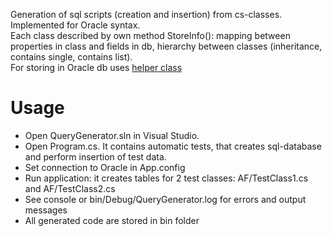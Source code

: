 Generation of sql scripts (creation and insertion) from cs-classes. Implemented for Oracle syntax.  
Each class described by own method StoreInfo(): mapping between properties in class and fields in db, hierarchy between classes (inheritance, contains single, contains list).  
For storing in Oracle db uses [helper class](https://github.com/miptleha/cs-ora-dblayer)

# Usage
- Open QueryGenerator.sln in Visual Studio. 
- Open Program.cs. It contains automatic tests, that creates sql-database and perform insertion of test data.
- Set connection to Oracle in App.config
- Run application: it creates tables for 2 test classes: AF/TestClass1.cs and AF/TestClass2.cs
- See console or bin/Debug/QueryGenerator.log for errors and output messages
- All generated code are stored in bin folder
